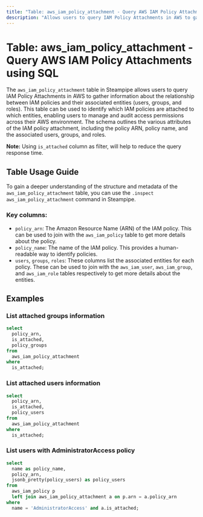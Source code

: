 ```yaml
---
title: "Table: aws_iam_policy_attachment - Query AWS IAM Policy Attachments using SQL"
description: "Allows users to query IAM Policy Attachments in AWS to gather information about the relationship between IAM policies and their associated entities (users, groups, and roles)."
---
```


# Table: aws_iam_policy_attachment - Query AWS IAM Policy Attachments using SQL

The `aws_iam_policy_attachment` table in Steampipe allows users to query IAM Policy Attachments in AWS to gather information about the relationship between IAM policies and their associated entities (users, groups, and roles). This table can be used to identify which IAM policies are attached to which entities, enabling users to manage and audit access permissions across their AWS environment. The schema outlines the various attributes of the IAM policy attachment, including the policy ARN, policy name, and the associated users, groups, and roles.

**Note:** Using `is_attached` column as filter, will help to reduce the query response time.

## Table Usage Guide

To gain a deeper understanding of the structure and metadata of the `aws_iam_policy_attachment` table, you can use the `.inspect aws_iam_policy_attachment` command in Steampipe.

### Key columns:

- `policy_arn`: The Amazon Resource Name (ARN) of the IAM policy. This can be used to join with the `aws_iam_policy` table to get more details about the policy.
- `policy_name`: The name of the IAM policy. This provides a human-readable way to identify policies.
- `users`, `groups`, `roles`: These columns list the associated entities for each policy. These can be used to join with the `aws_iam_user`, `aws_iam_group`, and `aws_iam_role` tables respectively to get more details about the entities.

## Examples

### List attached groups information

```sql
select
  policy_arn,
  is_attached,
  policy_groups
from
  aws_iam_policy_attachment
where
  is_attached;
```

### List attached users information

```sql
select
  policy_arn,
  is_attached,
  policy_users
from
  aws_iam_policy_attachment
where
  is_attached;
```

### List users with AdministratorAccess policy

```sql
select
  name as policy_name, 
  policy_arn, 
  jsonb_pretty(policy_users) as policy_users
from
  aws_iam_policy p
  left join aws_iam_policy_attachment a on p.arn = a.policy_arn 
where
  name = 'AdministratorAccess' and a.is_attached;
```
